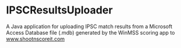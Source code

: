 # IPSCResultsUploader
A Java application for uploading IPSC match results from a Microsoft Access Database file (.mdb) generated by the WinMSS scoring app to www.shootnscoreit.com
